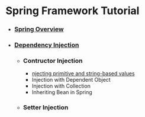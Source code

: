 # Spring Framework Tutorial
- ### [Spring Overview](1_Spring_Overview/README.md)
- ### [Dependency Injection](2_Dependency_Injection/README.md)
  - ### Contructor Injection
    - [njecting primitive and string-based values](2_Dependency_Injection/Constructor_Injection/Injecting_primitive_and_String_based_values/README.md)
    - Injection with Dependent Object
    - Injection with Collection
    - Inheriting Bean in Spring
  - ### Setter Injection

